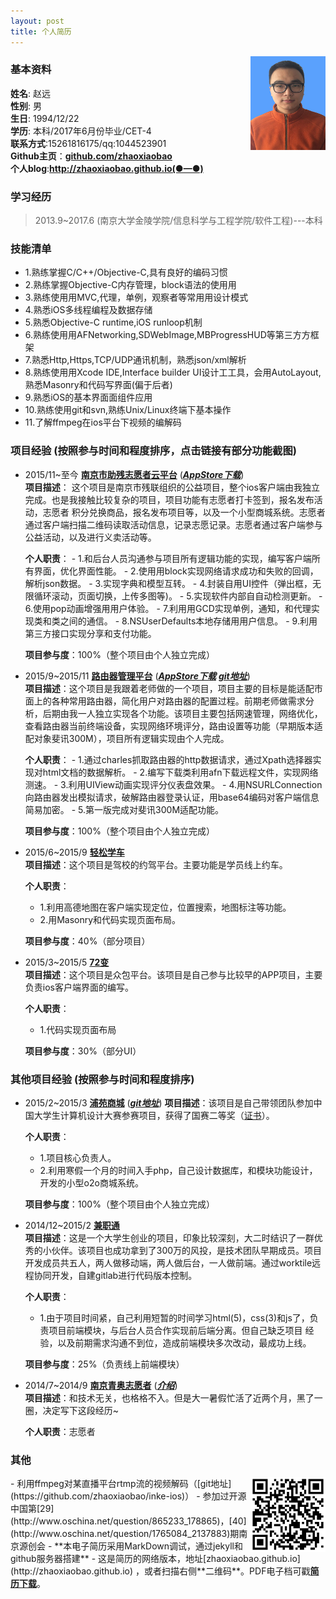 ```yaml
---
layout: post
title: 个人简历
---                          
```

     

<img src="/img/1.jpg" align ="right" style="width:120px;height:150px;"/>               

### 基本资料                              
**姓名**: 赵远               
**性别**: 男               
**生日**: 1994/12/22               
**学历**: 本科/2017年6月份毕业/CET-4           
**联系方式**:15261816175/qq:1044523901            
**Github主页**：<strong><a href="https://github.com/zhaoxiaobao" target="_blank">github.com/zhaoxiaobao</a></strong>                    
**个人blog**:<strong><a href="http://zhaoxiaobao.github.io" target="_blank">http://zhaoxiaobao.github.io(●—●)</a></strong>

### 学习经历     

>2013.9~2017.6 (南京大学金陵学院/信息科学与工程学院/软件工程)---本科     

### 技能清单       
- 1.熟练掌握C/C++/Objective-C,具有良好的编码习惯
- 2.熟练掌握Objective-C内存管理，block语法的使⽤用
- 3.熟练使⽤用MVC,代理，单例，观察者等常⽤用设计模式
- 4.熟悉iOS多线程编程及数据存储
- 5.熟悉Objective-C runtime,iOS runloop机制
- 6.熟练使⽤用AFNetworking,SDWebImage,MBProgressHUD等第三⽅方框架
- 7.熟悉Http,Https,TCP/UDP通讯机制，熟悉json/xml解析
- 8.熟练使⽤用Xcode IDE,Interface builder UI设计⼯工具，会用AutoLayout,熟悉Masonry和代码写界面(偏于后者)
- 9.熟悉iOS的基本界⾯面组件应⽤
- 10.熟练使用git和svn,熟练Unix/Linux终端下基本操作  
- 11.了解ffmpeg在ios平台下视频的编解码       

### 项目经验       (按照参与时间和程度排序，点击链接有部分功能截图)  

-  2015/11~至今 
    [**南京市助残志愿者云平台**](/zp/app-njzc.html)  ([***AppStore下载***](https://itunes.apple.com/us/app/nan-jing-zhu-can-yun-ping-tai/id1079831240?l=zh&ls=1&mt=8))    
    **项目描述**：
    这个项目是南京市残联组织的公益项目，整个ios客户端由我独立完成。也是我接触比较复杂的项目，项目功能有志愿者打卡签到，报名发布活动，志愿者    积分兑换商品，报名发布项目等，以及一个小型商城系统。志愿者通过客户端扫描二维码读取活动信息，记录志愿记录。志愿者通过客户端参与公益活动，以及进行义卖活动等。

    **个人职责**：
        - 1.和后台人员沟通参与项目所有逻辑功能的实现，编写客户端所有界面，优化界面性能。
        - 2.使⽤用block实现网络请求成功和失败的回调，解析json数据。
        - 3.实现字典和模型互转。
        - 4.封装自用UI控件（弹出框，无限循环滚动，页面切换，上传多图等)。
        - 5.实现软件内部⾃自动检测更新。
        - 6.使⽤pop动画增强⽤用户体验。
        - 7.利⽤用GCD实现单例，通知，和代理实现类和类之间的通信。
        - 8.NSUserDefaults本地存储⽤用户信息。
        - 9.利用第三方接口实现分享和支付功能。

    **项目参与度**：100%（整个项目由个人独立完成）

-  2015/9~2015/11
    [**路由器管理平台**](/zp/app-lygl.html)  ([***AppStore下载***](https://itunes.apple.com/us/app/lu-you-guan-li/id1061866839?l=zh&ls=1&mt=8)  [***git地址***](https://github.com/zhaoxiaobao/luyou-ios))  
    **项目描述**：这个项目是我跟着老师做的一个项目，项目主要的目标是能适配市面上的各种常用路由器，简化用户对路由器的配置过程。前期老师做需求分析，后期由我一人独立实现各个功能。该项目主要包括网速管理，网络优化，查看路由器当前终端设备，实现网络环境评分，路由设置等功能（早期版本适配对象斐讯300M），项目所有逻辑实现由个人完成。

    **个人职责**：
       - 1.通过charles抓取路由器的http数据请求，通过Xpath选择器实现对html文档的数据解析。
       - 2.编写下载类利用afn下载远程文件，实现网络测速。
       - 3.利用UIView动画实现评分仪表盘效果。
       - 4.用NSURLConnection向路由器发出模拟请求，破解路由器登录认证，用base64编码对客户端信息简易加密。
       - 5.第一版完成对斐讯300M适配功能。

    **项目参与度**：100%（整个项目由个人独立完成）


-  2015/6~2015/9
    [**轻松学车**](/zp/app-qsxq.html)   
    **项目描述**：这个项目是驾校的约驾平台。主要功能是学员线上约车。

    **个人职责**：
      - 1.利用高德地图在客户端实现定位，位置搜索，地图标注等功能。
      - 2.用Masonry和代码实现页面布局。    

    **项目参与度**：40%（部分项目）

-  2015/3~2015/5
    [**72变**](/zp/app-72bian.html)  
    **项目描述**：这个项目是众包平台。该项目是自己参与比较早的APP项目，主要负责ios客户端界面的编写。

    **个人职责**：
      - 1.代码实现页面布局   

    **项目参与度**：30%（部分UI）

### 其他项目经验       (按照参与时间和程度排序)  

-  2015/2~2015/3
    [**浦苑商城**](http://puyshop.cn/)  ([***git地址***](https://github.com/zhaoxiaobao/puyshop)) 
    **项目描述**：该项目是自己带领团队参加中国大学生计算机设计大赛参赛项目，获得了国赛二等奖（[证书](http://zhaoxiaobao.github.io/zp/app-other.html)）。

    **个人职责**：
      - 1.项目核心负责人。
      - 2.利用寒假一个月的时间入手php，自己设计数据库，和模块功能设计，开发的小型o2o商城系统。

    **项目参与度**：100%（整个项目由个人独立完成）

-  2014/12~2015/2
    [**兼职通**](http://baike.baidu.com/link?url=bgz7fUyWxZ8hwWFyz7EYBdxWP_CYwl8ckKegFGAN0XO1K7jU-ACq9AlTYXhdVq9p3nYsXNUqrbsma0tgF_9YQq)   
    **项目描述**：这是一个大学生创业的项目，印象比较深刻，大二时结识了一群优秀的小伙伴。该项目也成功拿到了300万的风投，是技术团队早期成员。项目开发成员共五人，两人做移动端，两人做后台，一人做前端。通过worktile远程协同开发，自建gitlab进行代码版本控制。

    **个人职责**：
      - 1.由于项目时间紧，自己利用短暂的时间学习html(5)，css(3)和js了，负责项目前端模块，与后台人员合作实现前后端分离。但自己缺乏项目
    经验，以及前期需求沟通不到位，造成前端模块多次改动，最成功上线。

    **项目参与度**：25%（负责线上前端模块）

-  2014/7~2014/9
[**南京青奥志愿者**](/zp/app-other.html)  ([***介绍***](/zp/app-other.html))  
   **项目描述**：和技术无关，也格格不入。但是大一暑假忙活了近两个月，黑了一圈，决定写下这段经历~

   **个人职责**：志愿者

### 其他                             
<img src="/img/2.png" align ="right" style="width:120px;height:120px;"/>
- 利用ffmpeg对某直播平台rtmp流的视频解码（[git地址](https://github.com/zhaoxiaobao/inke-ios)）            
- 参加过开源中国第[29](http://www.oschina.net/question/865233_178865)，[40](http://www.oschina.net/question/1765084_2137883)期南京源创会              
- **本电子简历采用MarkDown调试，通过jekyll和github服务器搭建**              
- 这是简历的网络版本，地址[zhaoxiaobao.github.io](http://zhaoxiaobao.github.io) ，或者扫描右侧**二维码**。PDF电子档可戳<strong><a href="http://zhaoxiaobao.github.io/zp/%E4%B8%AA%E4%BA%BA%E7%AE%80%E5%8E%86.pdf" target="_blank">简历下载</a></strong>。   


